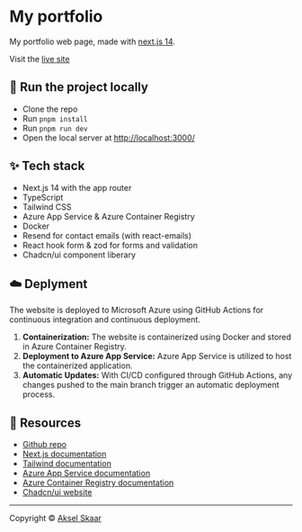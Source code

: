 # My portfolio

My portfolio web page, made with [next.js 14](https://nextjs.org/).

Visit the [live site](https://akselskaar.no/)

## :rocket: Run the project locally

- Clone the repo
- Run `pnpm install`
- Run `pnpm run dev`
- Open the local server at [http://localhost:3000/](http://localhost:3000/)

## :sparkles: Tech stack

- Next.js 14 with the app router
- TypeScript
- Tailwind CSS
- Azure App Service & Azure Container Registry
- Docker
- Resend for contact emails (with react-emails)
- React hook form & zod for forms and validation
- Chadcn/ui component liberary

## :cloud: Deplyment

The website is deployed to Microsoft Azure using GitHub Actions for continuous integration and continuous deployment.

1. **Containerization:** The website is containerized using Docker and stored in Azure Container Registry.
2. **Deployment to Azure App Service:** Azure App Service is utilized to host the containerized application.
3. **Automatic Updates:** With CI/CD configured through GitHub Actions, any changes pushed to the main branch trigger an automatic deployment process.

## :page_facing_up: Resources

- [Github repo](https://github.com/AkselHSkaar/my-portfolio)
- [Next.js documentation](https://nextjs.org/docs)
- [Tailwind documentation](https://tailwindcss.com/)
- [Azure App Service documentation](https://learn.microsoft.com/en-us/azure/app-service/)
- [Azure Container Registry documentation](https://learn.microsoft.com/en-us/azure/container-registry/)
- [Chadcn/ui website](https://ui.shadcn.com/)

<hr />

Copyright :copyright: [Aksel Skaar](https://github.com/AkselHSkaar)
